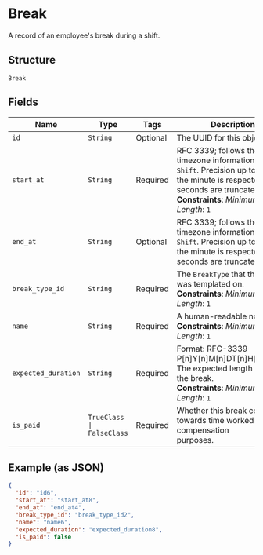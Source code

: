
# Break

A record of an employee's break during a shift.

## Structure

`Break`

## Fields

| Name | Type | Tags | Description |
|  --- | --- | --- | --- |
| `id` | `String` | Optional | The UUID for this object. |
| `start_at` | `String` | Required | RFC 3339; follows the same timezone information as `Shift`. Precision up to<br>the minute is respected; seconds are truncated.<br>**Constraints**: *Minimum Length*: `1` |
| `end_at` | `String` | Optional | RFC 3339; follows the same timezone information as `Shift`. Precision up to<br>the minute is respected; seconds are truncated. |
| `break_type_id` | `String` | Required | The `BreakType` that this `Break` was templated on.<br>**Constraints**: *Minimum Length*: `1` |
| `name` | `String` | Required | A human-readable name.<br>**Constraints**: *Minimum Length*: `1` |
| `expected_duration` | `String` | Required | Format: RFC-3339 P[n]Y[n]M[n]DT[n]H[n]M[n]S. The expected length of<br>the break.<br>**Constraints**: *Minimum Length*: `1` |
| `is_paid` | `TrueClass \| FalseClass` | Required | Whether this break counts towards time worked for compensation<br>purposes. |

## Example (as JSON)

```json
{
  "id": "id6",
  "start_at": "start_at8",
  "end_at": "end_at4",
  "break_type_id": "break_type_id2",
  "name": "name6",
  "expected_duration": "expected_duration8",
  "is_paid": false
}
```

